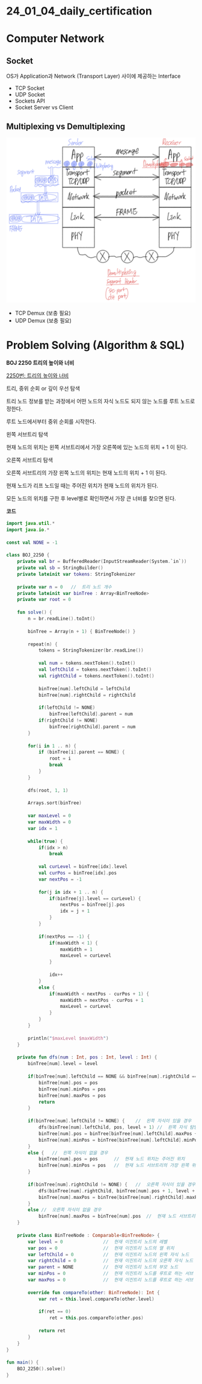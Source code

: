 # 24_01_04_daily_certification

# Computer Network

## Socket

OS가 Application과 Network (Transport Layer) 사이에 제공하는 Interface

- TCP Socket
- UDP Socket
- Sockets API
- Socket Server vs Client

## Multiplexing vs Demultiplexing

![IMG_A1BEF1DAA789-1.jpeg](24_01_04_daily_certification%203e21439f6c6243a5a6eba34065906f32/IMG_A1BEF1DAA789-1.jpeg)

- TCP Demux (보충 필요)
- UDP Demux (보충 필요)

# Problem Solving (Algorithm & SQL)

**BOJ 2250 트리의 높이와 너비**

[2250번: 트리의 높이와 너비](https://www.acmicpc.net/problem/2250)

트리, 중위 순회 or 깊이 우선 탐색

트리 노드 정보를 받는 과정에서 어떤 노드의 자식 노드도 되지 않는 노드를 루트 노드로 정한다.

루트 노드에서부터 중위 순회를 시작한다.

왼쪽 서브트리 탐색

현재 노드의 위치는 왼쪽 서브트리에서 가장 오른쪽에 있는 노드의 위치 + 1 이 된다.

오른쪽 서브트리 탐색

오른쪽 서브트리의 가장 왼쪽 노드의 위치는 현재 노드의 위치 + 1 이 된다.

현재 노드가 리프 노드일 때는 주어진 위치가 현재 노드의 위치가 된다.

모든 노드의 위치를 구한 후 level별로 확인하면서 가장 큰 너비를 찾으면 된다.  

**코드**

```kotlin
import java.util.*
import java.io.*

const val NONE = -1

class BOJ_2250 {
    private val br = BufferedReader(InputStreamReader(System.`in`))
    private val sb = StringBuilder()
    private lateinit var tokens: StringTokenizer

    private var n = 0   //  트리 노드 개수
    private lateinit var binTree : Array<BinTreeNode>
    private var root = 0

    fun solve() {
        n = br.readLine().toInt()

        binTree = Array(n + 1) { BinTreeNode() }

        repeat(n) {
            tokens = StringTokenizer(br.readLine())

            val num = tokens.nextToken().toInt()
            val leftChild = tokens.nextToken().toInt()
            val rightChild = tokens.nextToken().toInt()

            binTree[num].leftChild = leftChild
            binTree[num].rightChild = rightChild

            if(leftChild != NONE)
                binTree[leftChild].parent = num
            if(rightChild != NONE)
                binTree[rightChild].parent = num
        }

        for(i in 1 .. n) {
            if (binTree[i].parent == NONE) {
                root = i
                break
            }
        }

        dfs(root, 1, 1)

        Arrays.sort(binTree)

        var maxLevel = 0
        var maxWidth = 0
        var idx = 1

        while(true) {
            if(idx > n)
                break

            val curLevel = binTree[idx].level
            val curPos = binTree[idx].pos
            var nextPos = -1

            for(j in idx + 1 .. n) {
                if(binTree[j].level == curLevel) {
                    nextPos = binTree[j].pos
                    idx = j + 1
                }
            }

            if(nextPos == -1) {
                if(maxWidth < 1) {
                    maxWidth = 1
                    maxLevel = curLevel
                }

                idx++
            }
            else {
                if(maxWidth < nextPos - curPos + 1) {
                    maxWidth = nextPos - curPos + 1
                    maxLevel = curLevel
                }
            }
        }

        println("$maxLevel $maxWidth")
    }

    private fun dfs(num : Int, pos : Int, level : Int) {
        binTree[num].level = level

        if(binTree[num].leftChild == NONE && binTree[num].rightChild == NONE) { //  리프 노드일 경우
            binTree[num].pos = pos
            binTree[num].minPos = pos
            binTree[num].maxPos = pos
            return
        }

        if(binTree[num].leftChild != NONE) {    //  왼쪽 자식이 있을 경우
            dfs(binTree[num].leftChild, pos, level + 1) //  왼쪽 자식 탐방
            binTree[num].pos = binTree[binTree[num].leftChild].maxPos + 1   //  현재 노드의 열 위치는 왼쪽 자식 노드 서브트리의 가장 오른쪽 노드 열 위치 + 1
            binTree[num].minPos = binTree[binTree[num].leftChild].minPos    //  현재 노드 서브트리의 가장 왼쪽 위치는 왼쪽 자식 노드 서브트리의 가장 왼쪽 노드 열 위치
        }
        else {   //  왼쪽 자식이 없을 경우
            binTree[num].pos = pos      //  현재 노드 위치는 주어진 위치
            binTree[num].minPos = pos   //  현재 노드 서브트리의 가장 왼쪽 위치는 현재 노드 위치
        }

        if(binTree[num].rightChild != NONE) {   //  오른쪽 자식이 있을 경우
            dfs(binTree[num].rightChild, binTree[num].pos + 1, level + 1)   //  오른쪽 자식 탐방
            binTree[num].maxPos = binTree[binTree[num].rightChild].maxPos   //  현재 노드 서브트리의 가장 오른쪽 위치는 오른쪽 자식 서브트리의 가장 오른쪽 노드 열 위치
        }
        else //  오른쪽 자식이 없을 경우
            binTree[num].maxPos = binTree[num].pos  //  현재 노드 서브트리의 가장 오른쪽 위치는 현재 노드 위치
    }

    private class BinTreeNode : Comparable<BinTreeNode> {
        var level = 0               //  현재 이진트리 노드의 레벨
        var pos = 0                 //  현재 이진트리 노드의 열 위치
        var leftChild = 0           //  현재 이진트리 노드의 왼쪽 자식 노드
        var rightChild = 0          //  현재 이진트리 노드의 오른쪽 자식 노드
        var parent = NONE           //  현재 이진트리 노드의 부모 노드
        var minPos = 0              //  현재 이진트리 노드를 루트로 하는 서브 트리의 노드들 중 가장 왼쪽 노드의 열 위치
        var maxPos = 0              //  현재 이진트리 노드를 루트로 하는 서브 트리의 노드들 중 가장 오른쪽 노드의 열 위치

        override fun compareTo(other: BinTreeNode): Int {
            var ret = this.level.compareTo(other.level)

            if(ret == 0)
                ret = this.pos.compareTo(other.pos)

            return ret
        }
    }
}

fun main() {
    BOJ_2250().solve()
}
```